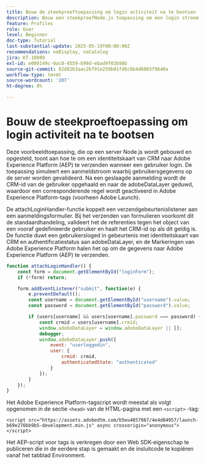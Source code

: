 ```yaml
---
title: Bouw de steekproeftoepassing om login activiteit na te bootsen
description: Bouw een steekproefNode.js toepassing om een login stroom te simuleren
feature: Profiles
role: User
level: Beginner
doc-type: Tutorial
last-substantial-update: 2025-05-19T00:00:00Z
recommendations: noDisplay, noCatalog
jira: KT-18089
exl-id: e080149c-0ac0-4559-b99d-ebad9f03b98b
source-git-commit: 82d82b3aac2bf91e259b01fd8c6b4d6065f9640a
workflow-type: tm+mt
source-wordcount: '207'
ht-degree: 0%

---
```


# Bouw de steekproeftoepassing om login activiteit na te bootsen

Deze voorbeeldtoepassing, die op een server Node.js wordt gebouwd en opgesteld, toont aan hoe te om een identiteitskaart van CRM naar Adobe Experience Platform (AEP) te verzenden wanneer een gebruiker login. De toepassing simuleert een aanmeldstroom waarbij gebruikersgegevens op de server worden gevalideerd. Na een geslaagde aanmelding wordt de CRM-id van de gebruiker opgehaald en naar de adobeDataLayer geduwd, waardoor een corresponderende regel wordt geactiveerd in Adobe Experience Platform-tags (voorheen Adobe Launch).

De attachLoginHandler-functie koppelt een verzendgebeurtenislistener aan een aanmeldingsformulier. Bij het verzenden van formulieren voorkomt dit de standaardhandeling, valideert het de referenties tegen het object van een vooraf gedefinieerde gebruiker en haalt het CRM-id op als dit geldig is. De functie duwt een gebruikersloged in gebeurtenis met identiteitskaart van CRM en authentificatiestatus aan adobeDataLayer, en de Markeringen van Adobe Experience Platform halen het op om de gegevens naar Adobe Experience Platform (AEP) te verzenden.


```javascript
function attachLoginHandler() {
    const form = document.getElementById("loginForm");
    if (!form) return;

    form.addEventListener("submit", function(e) {
        e.preventDefault();
        const username = document.getElementById("username").value;
        const password = document.getElementById("password").value;

        if (users[username] && users[username].password === password) {
            const crmid = users[username].crmid;
            window.adobeDataLayer = window.adobeDataLayer || [];
            debugger;
            window.adobeDataLayer.push({
                event: "userloggedin",
                user: {
                    crmid: crmid,
                    authenticatedState: "authenticated"
                }
            });
        }
    });
}
```

Het Adobe Experience Platform-tagscript wordt meestal als volgt opgenomen in de sectie `<head>` van de HTML-pagina met een `<script>` -tag:

`<script src="https://assets.adobedtm.com/b5eu4857867/4e4d84957/launch-b69e276bb9b5-development.min.js" async crossorigin="anonymous"></script>`

Het AEP-script voor tags is verkregen door een Web SDK-eigenschap te publiceren die in de eerdere stap is gemaakt en de insluitcode te kopiëren vanaf het tabblad Environment.
